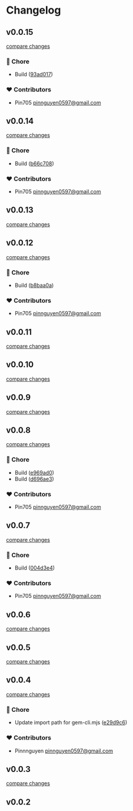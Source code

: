 # Changelog


## v0.0.15

[compare changes](https://github.com/pin705/gem-cli/compare/v0.0.14...v0.0.15)

### 🏡 Chore

- Build ([93ad017](https://github.com/pin705/gem-cli/commit/93ad017))

### ❤️ Contributors

- Pin705 <pinnguyen0597@gmail.com>

## v0.0.14

[compare changes](https://github.com/pin705/gem-cli/compare/v0.0.13...v0.0.14)

### 🏡 Chore

- Build ([b66c708](https://github.com/pin705/gem-cli/commit/b66c708))

### ❤️ Contributors

- Pin705 <pinnguyen0597@gmail.com>

## v0.0.13

[compare changes](https://github.com/pin705/gem-cli/compare/v0.0.12...v0.0.13)

## v0.0.12

[compare changes](https://github.com/pin705/gem-cli/compare/v0.0.11...v0.0.12)

### 🏡 Chore

- Build ([b8baa0a](https://github.com/pin705/gem-cli/commit/b8baa0a))

### ❤️ Contributors

- Pin705 <pinnguyen0597@gmail.com>

## v0.0.11

[compare changes](https://github.com/pin705/gem-cli/compare/v0.0.10...v0.0.11)

## v0.0.10

[compare changes](https://github.com/pin705/gem-cli/compare/v0.0.9...v0.0.10)

## v0.0.9

[compare changes](https://github.com/pin705/gem-cli/compare/v0.0.8...v0.0.9)

## v0.0.8

[compare changes](https://github.com/pin705/gem-cli/compare/v0.0.7...v0.0.8)

### 🏡 Chore

- Build ([e969ad0](https://github.com/pin705/gem-cli/commit/e969ad0))
- Build ([d696ae3](https://github.com/pin705/gem-cli/commit/d696ae3))

### ❤️ Contributors

- Pin705 <pinnguyen0597@gmail.com>

## v0.0.7

[compare changes](https://github.com/pin705/gem-cli/compare/v0.0.6...v0.0.7)

### 🏡 Chore

- Build ([004d3e4](https://github.com/pin705/gem-cli/commit/004d3e4))

### ❤️ Contributors

- Pin705 <pinnguyen0597@gmail.com>

## v0.0.6

[compare changes](https://github.com/pin705/gem-cli/compare/v0.0.5...v0.0.6)

## v0.0.5

[compare changes](https://github.com/pin705/gem-cli/compare/v0.0.4...v0.0.5)

## v0.0.4

[compare changes](https://github.com/pin705/gem-cli/compare/v0.0.3...v0.0.4)

### 🏡 Chore

- Update import path for gem-cli.mjs ([e29d9c6](https://github.com/pin705/gem-cli/commit/e29d9c6))

### ❤️ Contributors

- Pinnnguyen <pinnguyen0597@gmail.com>

## v0.0.3

[compare changes](https://github.com/pin705/gem-cli/compare/v0.0.2...v0.0.3)

## v0.0.2

